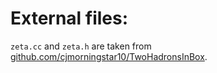 # External files:

`zeta.cc` and `zeta.h` are taken from [github.com/cjmorningstar10/TwoHadronsInBox](https://github.com/cjmorningstar10/TwoHadronsInBox).
